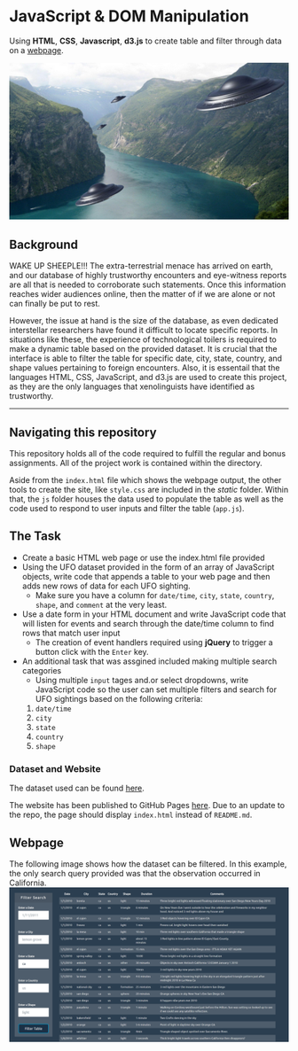 # JavaScript & DOM Manipulation
Using **HTML**, **CSS**, **Javascript**, **d3.js** to create table and filter through data on a [webpage](https://drainganggtb.github.io/javascript-challenge/).

![alt text](https://github.com/drainganggtb/javascript-challenge/blob/main/static/images/aliensforsure.jpg?raw=true)

## Background
WAKE UP SHEEPLE!!! The extra-terrestrial menace has arrived on earth, and our database of highly trustworthy encounters and eye-witness reports are all that is needed to corroborate such statements. Once this information reaches wider audiences online, then the matter of if we are alone or not can finally be put to rest.

However, the issue at hand is the size of the database, as even dedicated interstellar researchers have found it difficult to locate specific reports. In situations like these, the experience of technological toilers is required to make a dynamic table based on the provided dataset. It is crucial that the interface is able to filter the table for specific date, city, state, country, and shape values pertaining to foreign encounters. Also, it is essentail that the languages HTML, CSS, JavaScript, and d3.js are used to create this project, as they are the only languages that xenolinguists have identified as trustworthy. 

___________
## Navigating this repository
This repository holds all of the code required to fulfill the regular and bonus assignments. All of the project work is contained within the directory.

Aside from the ```index.html``` file which shows the webpage output, the other tools to create the site, like ```style.css``` are included in the *static* folder. Within that, the ```js``` folder houses the data used to populate the table as well as the code used to respond to user inputs and filter the table (```app.js```).

## The Task
- Create a basic HTML web page or use the index.html file provided
- Using the UFO dataset provided in the form of an array of JavaScript objects, write code that appends a table to your web page and then adds new rows of data for each UFO sighting. 
    - Make sure you have a column for ```date/time```, ```city```, ```state```, ```country```, ```shape```, and ```comment``` at the very least. 
- Use a date form in your HTML document and write JavaScript code that will listen for events and search through the date/time column to find rows that match user input
    - The creation of event handlers required using **jQuery** to trigger a button click with the ```Enter``` key.
- An additional task that was assgined included making multiple search categories
    - Using multiple ```input``` tages and.or select dropdowns, write JavaScript code so the user can set multiple filters and search for UFO sightings based on the following criteria:
  1. `date/time`
  2. `city`
  3. `state`
  4. `country`
  5. `shape`

### Dataset and Website
The dataset used can be found [here](https://github.com/drainganggtb/javascript-challenge/blob/main/UFO-regular-and-bonus/static/js/data.js "UFO Data").

The website has been published to GitHub Pages [here](https://drainganggtb.github.io/javascript-challenge/). Due to an update to the repo, the page should display ```index.html``` instead of ```README.md```.

## Webpage
The following image shows how the dataset can be filtered. In this example, the only search query provided was that the observation occurred in California.
![alt text](https://github.com/drainganggtb/javascript-challenge/blob/main/static/images/webpage.png?raw=true)